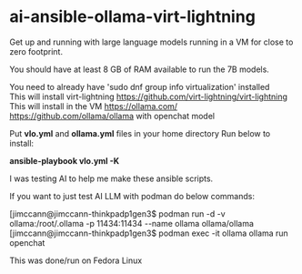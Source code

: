 # ai-ansible-ollama-virt-lightning
Get up and running with large language models running in a VM for close to zero footprint.

You should have at least 8 GB of RAM available to run the 7B models.

You need to already have 'sudo dnf group info virtualization' installed <br />
This will install virt-lightning https://github.com/virt-lightning/virt-lightning <br />
This will install in the VM https://ollama.com/ https://github.com/ollama/ollama with openchat model <br />

Put **vlo.yml** and **ollama.yml** files in your home directory
Run below to install:

**ansible-playbook vlo.yml -K**


I was testing AI to help me make these ansible scripts.

If you want to just test AI LLM with podman do below commands:

[jimccann@jimccann-thinkpadp1gen3$ podman run -d -v ollama:/root/.ollama -p 11434:11434 --name ollama ollama/ollama
[jimccann@jimccann-thinkpadp1gen3$ podman exec -it ollama ollama run openchat


This was done/run on Fedora Linux
